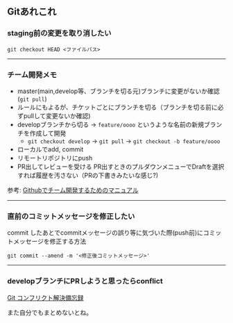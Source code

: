 ## Gitあれこれ

### staging前の変更を取り消したい

`git checkout HEAD <ファイルパス>`

---

### チーム開発メモ

- master(main,develop等、ブランチを切る元)ブランチに変更がないか確認(`git pull`)
- ルールにもよるが、チケットごとにブランチを切る（ブランチを切る前に必ずpullして変更ないか確認)
- developブランチから切る → `feature/oooo` というような名前の新規ブランチを作成して開発
  - `git checkout develop` → `git pull` → `git checkout -b feature/oooo`
- ローカルでadd, commit
- リモートリポジトリにpush
- PR出してレビューを受ける PR出すときのプルダウンメニューでDraftを選択すれば履歴を汚さない（PRの下書きみたいな感じ?)

参考: [Githubでチーム開発するためのマニュアル](https://qiita.com/siida36/items/880d92559af9bd245c34)

---

### 直前のコミットメッセージを修正したい

commit したあとでcommitメッセージの誤り等に気づいた際(push前)にコミットメッセージを修正する方法

```
git commit --amend -m '<修正後コミットメッセージ>'
```


---

### developブランチにPRしようと思ったらconflict

[Git コンフリクト解決備忘録](https://qiita.com/crarrry/items/c5964512e21e383b73da)

また自分でもまとめないとね。



